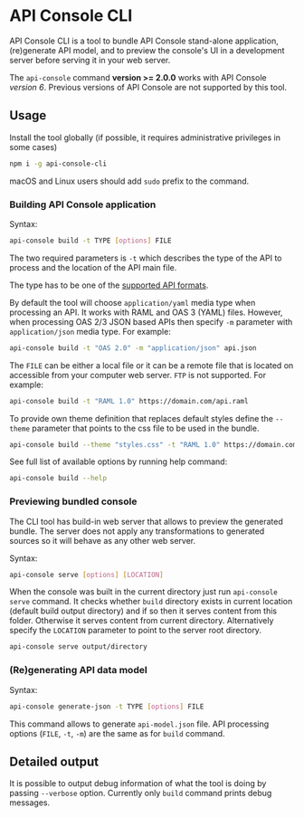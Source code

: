 # API Console CLI

API Console CLI is a tool to bundle API Console stand-alone application, (re)generate API model, and to preview the console's UI in a development server before serving it in your web server.

The `api-console` command __version >= 2.0.0__ works with API Console _version 6_. Previous versions of API Console are not supported by this tool.

## Usage

Install the tool globally (if possible, it requires administrative privileges in some cases)

```sh
npm i -g api-console-cli
```

macOS and Linux users should add `sudo` prefix to the command.

### Building API Console application

Syntax:

```sh
api-console build -t TYPE [options] FILE
```

The two required parameters is `-t` which describes the type of the API to process and the location of the API main file.

The type has to be one of the [supported API formats](../advanced/parsing-amf.md).

By default the tool will choose `application/yaml` media type when processing an API. It works with RAML and OAS 3 (YAML) files. However, when processing OAS 2/3 JSON based APIs then specify `-m` parameter with `application/json` media type. For example:

```sh
api-console build -t "OAS 2.0" -m "application/json" api.json
```

The `FILE` can be either a local file or it can be a remote file that is located on accessible from your computer web server. `FTP` is not supported. For example:

```sh
api-console build -t "RAML 1.0" https://domain.com/api.raml
```

To provide own theme definition that replaces default styles define the `--theme` parameter that points to the css file to be used in the bundle.

```sh
api-console build --theme "styles.css" -t "RAML 1.0" https://domain.com/api.raml
```

See full list of available options by running help command:

```sh
api-console build --help
```

### Previewing bundled console

The CLI tool has build-in web server that allows to preview the generated bundle. The server does not apply any transformations to generated sources so it will behave as any other web server.

Syntax:

```sh
api-console serve [options] [LOCATION]
```

When the console was built in the current directory just run `api-console serve` command. It checks whether `build` directory exists in current location (default build output directory) and if so then it serves content from this folder. Otherwise it serves content from current directory.
Alternatively specify the `LOCATION` parameter to point to the server root directory.

```sh
api-console serve output/directory
```

### (Re)generating API data model

Syntax:

```sh
api-console generate-json -t TYPE [options] FILE
```

This command allows to generate `api-model.json` file. API processing options (`FILE`, `-t`, `-m`) are the same as for `build` command.

## Detailed output

It is possible to output debug information of what the tool is doing by passing `--verbose` option. Currently only `build` command prints debug messages.
